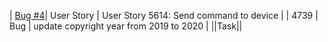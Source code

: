 | [Bug #4](https://dev.azure.com/DevopsKSS/web/wi.aspx?pcguid=2c5c8c29-4346-43f1-b8e2-b2ce54d21c00&id=4)| User Story | User Story 5614: Send command to device |
| 4739 | Bug | update copyright year from 2019 to 2020 |
||Task||